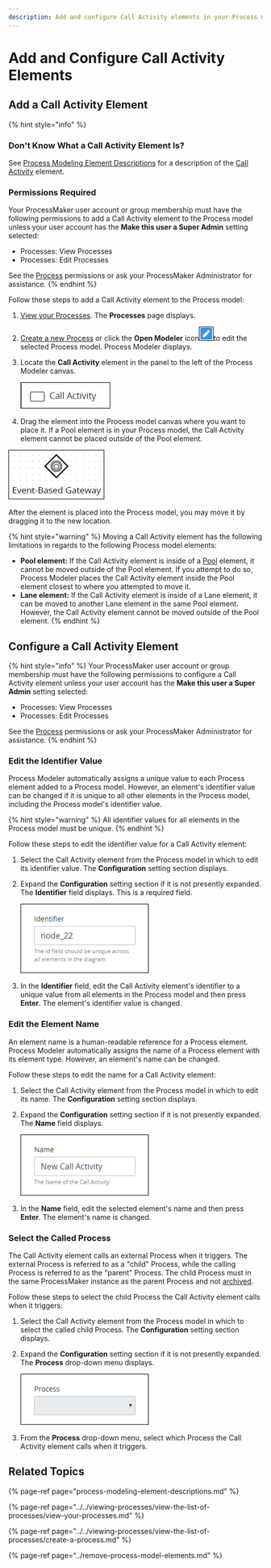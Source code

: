 ```yaml
---
description: Add and configure Call Activity elements in your Process model.
---
```


# Add and Configure Call Activity Elements

## Add a Call Activity Element

{% hint style="info" %}
### Don't Know What a Call Activity Element Is?

See [Process Modeling Element Descriptions](process-modeling-element-descriptions.md) for a description of the [Call Activity](process-modeling-element-descriptions.md#call-activity) element.

### Permissions Required

Your ProcessMaker user account or group membership must have the following permissions to add a Call Activity element to the Process model unless your user account has the **Make this user a Super Admin** setting selected:

* Processes: View Processes
* Processes: Edit Processes

See the [Process](../../../processmaker-administration/permission-descriptions-for-users-and-groups.md#processes) permissions or ask your ProcessMaker Administrator for assistance.
{% endhint %}

Follow these steps to add a Call Activity element to the Process model:

1. [View your Processes](https://processmaker.gitbook.io/processmaker-4-community/-LPblkrcFWowWJ6HZdhC/~/drafts/-LRhVZm0ddxDcGGdN5ZN/primary/designing-processes/viewing-processes/view-the-list-of-processes/view-your-processes#view-all-processes). The **Processes** page displays.
2. [Create a new Process](../../viewing-processes/view-the-list-of-processes/create-a-process.md) or click the **Open Modeler** icon![](../../../.gitbook/assets/open-modeler-edit-icon-processes-page-processes.png)to edit the selected Process model. Process Modeler displays.
3. Locate the **Call Activity** element in the panel to the left of the Process Modeler canvas.  

   ![](../../../.gitbook/assets/call-activity-bpmn-side-bar-process-modeler-processes.png)

4. Drag the element into the Process model canvas where you want to place it. If a Pool element is in your Process model, the Call Activity element cannot be placed outside of the Pool element.

![Event-Based Gateway element](../../../.gitbook/assets/event-based-gateway-in-process-modeler-processes.png)

After the element is placed into the Process model, you may move it by dragging it to the new location.

{% hint style="warning" %}
Moving a Call Activity element has the following limitations in regards to the following Process model elements:

* **Pool element:** If the Call Activity element is inside of a [Pool](process-modeling-element-descriptions.md#pool) element, it cannot be moved outside of the Pool element. If you attempt to do so, Process Modeler places the Call Activity element inside the Pool element closest to where you attempted to move it.
* **Lane element:** If the Call Activity element is inside of a Lane element, it can be moved to another Lane element in the same Pool element. However, the Call Activity element cannot be moved outside of the Pool element.
{% endhint %}

## Configure a Call Activity Element

{% hint style="info" %}
Your ProcessMaker user account or group membership must have the following permissions to configure a Call Activity element unless your user account has the **Make this user a Super Admin** setting selected:

* Processes: View Processes
* Processes: Edit Processes

See the [Process](../../../processmaker-administration/permission-descriptions-for-users-and-groups.md#processes) permissions or ask your ProcessMaker Administrator for assistance.
{% endhint %}

### Edit the Identifier Value

Process Modeler automatically assigns a unique value to each Process element added to a Process model. However, an element's identifier value can be changed if it is unique to all other elements in the Process model, including the Process model's identifier value.

{% hint style="warning" %}
All identifier values for all elements in the Process model must be unique.
{% endhint %}

Follow these steps to edit the identifier value for a Call Activity element:

1. Select the Call Activity element from the Process model in which to edit its identifier value. The **Configuration** setting section displays.
2. Expand the **Configuration** setting section if it is not presently expanded. The **Identifier** field displays. This is a required field.  

   ![](../../../.gitbook/assets/identifier-call-activity-process-modeler-processes.png)

3. In the **Identifier** field, edit the Call Activity element's identifier to a unique value from all elements in the Process model and then press **Enter**. The element's identifier value is changed.

### Edit the Element Name

An element name is a human-readable reference for a Process element. Process Modeler automatically assigns the name of a Process element with its element type. However, an element's name can be changed.

Follow these steps to edit the name for a Call Activity element:

1. Select the Call Activity element from the Process model in which to edit its name. The **Configuration** setting section displays.
2. Expand the **Configuration** setting section if it is not presently expanded. The **Name** field displays.  

   ![](../../../.gitbook/assets/call-activity-configuration-name-process-modeler-processes%20%281%29.png)

3. In the **Name** field, edit the selected element's name and then press **Enter**. The element's name is changed.

### Select the Called Process

The Call Activity element calls an external Process when it triggers. The external Process is referred to as a "child" Process, while the calling Process is referred to as the "parent" Process. The child Process must in the same ProcessMaker instance as the parent Process and not [archived](../../viewing-processes/view-the-list-of-processes/remove-a-process.md).

Follow these steps to select the child Process the Call Activity element calls when it triggers:

1. Select the Call Activity element from the Process model in which to select the called child Process. The **Configuration** setting section displays.
2. Expand the **Configuration** setting section if it is not presently expanded. The **Process** drop-down menu displays.  

   ![](../../../.gitbook/assets/call-activity-configuration-process-modeler-processes.png)

3. From the **Process** drop-down menu, select which Process the Call Activity element calls when it triggers.

## Related Topics

{% page-ref page="process-modeling-element-descriptions.md" %}

{% page-ref page="../../viewing-processes/view-the-list-of-processes/view-your-processes.md" %}

{% page-ref page="../../viewing-processes/view-the-list-of-processes/create-a-process.md" %}

{% page-ref page="../remove-process-model-elements.md" %}

